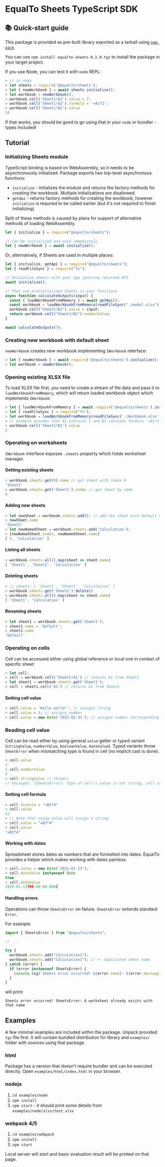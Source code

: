 <!--
  This readme is meant for npm / package distribution.
  For development purposes, see .github/README.md
-->

# EqualTo Sheets TypeScript SDK

## 📚 Quick-start guide

This package is provided as pre-built library exported as a tarball using
[`npm pack`](https://docs.npmjs.com/cli/v9/commands/npm-pack).

You can use `npm install equalto-sheets-0.1.0.tgz` to install the package in your target project.

If you use Node, you can test it with `node` REPL:

```javascript
> // in node
> let sheets = require('@equalto/sheets');
> let { newWorkbook } = await sheets.initialize();
> let workbook = newWorkbook();
> workbook.cell('Sheet1!A1').value = 7;
> workbook.cell('Sheet1!A2').formula = '=A1*2';
> workbook.cell('Sheet1!A2').value
14
```

If that works, you should be good to go using that in your `node` or bundler - types included!

## Tutorial

### Initializing Sheets module

TypeScript binding is based on WebAssembly, so it needs to be asynchronously initialized.
Package exports two top-level asynchronous functions:

- `initialize` - initializes the module and returns the factory methods for creating the workbook. Multiple initializations are disallowed.
- `getApi` - returns factory methods for creating the workbook, however `initialize` is required to be called earlier (but it's not required to finish initializing)

Split of these methods is caused by plans for support of alternative methods of loading WebAssembly.

```javascript
let { initialize } = require("@equalto/sheets");

// Can be initialized and used immediately.
let { newWorkbook } = await initialize();
```

Or, alternatively, if Sheets are used in multiple places:

```javascript
let { initialize, getApi } = require("@equalto/sheets");
let { readFileSync } = require("fs");

// Initialize sheets with your app ignoring returned API
await initialize();

// Then use preinitialized Sheets in your functions
async function calculateOutputs(input) {
  const { loadWorkbookFromMemory } = await getApi();
  const workbook = loadWorkbookFromMemory(readFileSync("./model.xlsx"));
  workbook.cell("Sheet1!B1").value = input;
  return workbook.cell("Sheet1!B2").numberValue;
}

await calculateOutputs(7);
```

### Creating new workbook with default sheet

`newWorkbook` creates new workbook implementing `IWorkbook` interface:

```javascript
> let { newWorkbook } = await require('@equalto/sheets').initialize();
> let workbook = newWorkbook();
```

### Opening existing XLSX file

To load XLSX file first, you need to create a stream of file data and pass it to
`loadWorkbookFromMemory`, which will return loaded workbook object which implements `IWorkbook`:

```javascript
> let { loadWorkbookFromMemory } = await require('@equalto/sheets').initialize();
> let { readFileSync } = require("fs");
> let workbook = loadWorkbookFromMemory(readFileSync('./Workbook.xlsx'));
> // example assumes that A1 contains 1 and B1 contains formula `=A1*2`
> workbook.cell('Sheet1!B1').value
2
```

### Operating on worksheets

`IWorkbook` interface exposes `.sheets` property which holds worksheet manager.

#### Getting existing sheets

```javascript
> workbook.sheets.get(0).name // get sheet with index 0
'Sheet1'
> workbook.sheets.get('Sheet1').index // get sheet by name
0
```

#### Adding new sheets

```javascript
> let newSheet = workbook.sheets.add(); // add new sheet with default name
> newSheet.name
'Sheet2'
> let newNamedSheet = workbook.sheets.add('Calculation');
> [newNamedSheet.index, newNamedSheet.name]
[ 2, 'Calculation' ]
```

#### Listing all sheets

```javascript
> workbook.sheets.all().map(sheet => sheet.name)
[ 'Sheet1', 'Sheet2', 'Calculation' ]
```

#### Deleting sheets

```javascript
> // sheets: [ 'Sheet1', 'Sheet2', 'Calculation' ]
> workbook.sheets.get('Sheet2').delete()
> workbook.sheets.all().map(sheet => sheet.name)
[ 'Sheet1', 'Calculation' ]
```

#### Renaming sheets

```javascript
> let sheet1 = workbook.sheets.get('Sheet1');
> sheet1.name = 'Default';
> sheet1.name
'Default'
```

### Operating on cells

Cell can be accessed either using global reference or local one in context of specific sheet:

```javascript
> let cell;
> cell = workbook.cell('Sheet1!A1') // returns A1 from Sheet1
> let sheet1 = workbook.sheets.get('Sheet1');
> cell = sheet1.cell('A1') // returns A1 from Sheet1
```

#### Setting cell value

```javascript
> cell.value = 'Hello world!'; // assigns string
> cell.value = 3; // assigns number
> cell.value = new Date('2022-01-31'); // assigns number corresponding to date, see "Working with dates" section
```

### Reading cell value

Cell can be read either by using general `value` getter or typed variant (`stringValue`,
`numberValue`, `booleanValue`, `dateValue`). Typed variants throw `SheetError` when mismatching type
is found in cell (no implicit cast is done).

```javascript
> cell.value
3
> cell.numberValue
3
> cell.stringValue // throws!
// Uncaught: [SheetsError]: Type of cell's value is not string, cell value: 3
```

#### Setting cell formula

```javascript
> cell.formula = "=B3*4"
> cell.value
12
> // Note that using value will assign a string
> cell.value = "=B3*4"
> cell.value
"=B3*4"
```

#### Working with dates

Spreadsheet stores dates as numbers that are formatted into dates. EqualTo provides a helper which makes working with dates painless.

```javascript
> cell.value = new Date('2022-01-13');
> cell.dateValue instanceof Date
true
> cell.dateValue
2020-01-13T00:00:00.000Z
```

#### Handling errors

Operations can throw `SheetsError` on failure. `SheetsError` extends standard `Error`.

For example:

```javascript
import { SheetsError } from "@equalto/sheets";

// ...

try {
  workbook.sheets.add("Calculation1");
  workbook.sheets.add("Calculation1"); // <- duplicated sheet name
} catch (error) {
  if (error instanceof SheetsError) {
    console.log(`Sheets error occurred! ${error.name}: ${error.message}`);
  }
}
```

will print:

```
Sheets error occurred! SheetsError: A worksheet already exists with that name
```

## Examples

A few minimal examples are included within the package. Unpack provided `tgz` file first. It will
contain bundled distribution for library and `examples/` folder with sources using that package.

### html

Package has a version that doesn't require bundler and can be executed directly. Open
`examples/html/index.html` in your browser.

### nodejs

1. `cd examples/node`
2. `npm install`
3. `npm start` - it should print some details from `examples/node/xlsx/test.xlsx`

### webpack 4/5

1. `cd examples/webpack`
2. `npm install`
3. `npm start`

Local server will start and basic evaluation result will be printed on that page.

